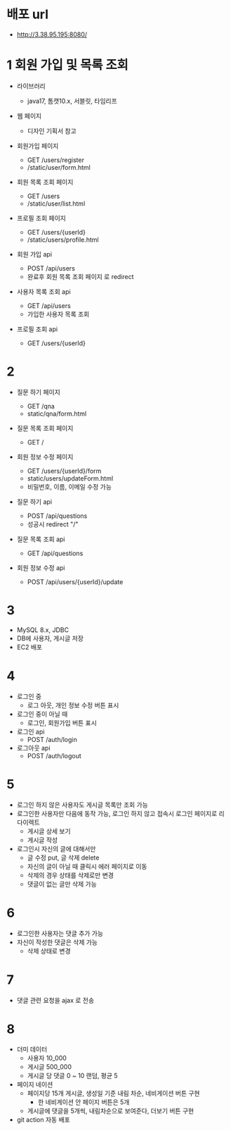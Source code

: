 # 배포 url

- http://3.38.95.195:8080/

# 1 회원 가입 및 목록 조회

- 라이브러리
    - java17, 톰캣10.x, 서블릿, 타임리프

- 웹 페이지
    - 디자인 기획서 참고
- 회원가입 페이지
    - GET /users/register
    - /static/user/form.html
- 회원 목록 조회 페이지
    - GET /users
    - /static/user/list.html
- 프로필 조회 페이지
    - GET /users/{userId}
    - /static/users/profile.html

- 회원 가입 api
    - POST /api/users
    - 완료후 회원 목록 조회 페이지 로 redirect
- 사용자 목록 조회 api
    - GET /api/users
    - 가입한 사용자 목록 조회
- 프로필 조회 api
    - GET /users/{userId}

# 2

- 질문 하기 페이지
    - GET /qna
    - static/qna/form.html
- 질문 목록 조회 페이지
    - GET /
- 회원 정보 수정 페이지
    - GET /users/{userId}/form
    - static/users/updateForm.html
    - 비밀번호, 이름, 이메일 수정 가능

- 질문 하기 api
    - POST /api/questions
    - 성공시 redirect "/"
- 질문 목록 조회 api
    - GET /api/questions
- 회원 정보 수정 api
    - POST /api/users/{userId}/update

# 3

- MySQL 8.x, JDBC
- DB에 사용자, 게시글 저장
- EC2 배포

# 4

- 로그인 중
    - 로그 아웃, 개인 정보 수정 버튼 표시
- 로그인 중이 아닐 때
    - 로그인, 회원가입 버튼 표시
- 로그인 api
    - POST /auth/login
- 로그아웃 api
    - POST /auth/logout

# 5

- 로그인 하지 않은 사용자도 게시글 목록만 조회 가능
- 로그인한 사용자만 다음에 동작 가능, 로그인 하지 않고 접속시 로그인 페이지로 리다이렉트
    - 게시글 상세 보기
    - 게시글 작성
- 로그인시 자신의 글에 대해서만
    - 글 수정 put, 글 삭제 delete
    - 자신의 글이 아닐 때 클릭시 에러 페이지로 이동
    - 삭제의 경우 상태를 삭제로만 변경
    - 댓글이 없는 글만 삭제 가능

# 6

- 로그인한 사용자는 댓글 추가 가능
- 자신이 작성한 댓글은 삭제 가능
    - 삭제 상태로 변경

# 7

- 댓글 관련 요청을 ajax 로 전송

# 8

- 더미 데이터
    - 사용자 10_000
    - 게시글 500_000
    - 게시글 당 댓글 0 ~ 10 랜덤, 평균 5
- 페이지 네이션
    - 페이지당 15개 게시글, 생성일 기준 내림 차순, 네비게이션 버튼 구현
        - 한 네비게이션 안 페이지 버튼은 5개
    - 게시글에 댓글을 5개씩, 내림차순으로 보여준다, 더보기 버튼 구현
- git action 자동 배포